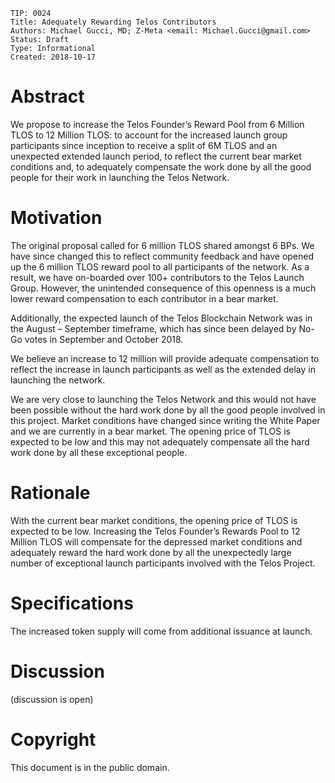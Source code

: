	TIP: 0024
	Title: Adequately Rewarding Telos Contributors
	Authors: Michael Gucci, MD; Z-Meta <email: Michael.Gucci@gmail.com>
	Status: Draft
	Type: Informational
	Created: 2018-10-17

# Abstract

We propose to increase the Telos Founder’s Reward Pool from 6 Million TLOS to 12 Million TLOS: to account for the increased launch group participants since inception to receive a split of 6M TLOS and an unexpected extended launch period, to reflect the current bear market conditions and, to adequately compensate the work done by all the good people for their work in launching the Telos Network.

# Motivation

The original proposal called for 6 million TLOS shared amongst 6 BPs. We have since changed this to reflect community feedback and have opened up the 6 million TLOS reward pool to all participants of the network. As a result, we have on-boarded over 100+ contributors to the Telos Launch Group. However, the unintended consequence of this openness is a much lower reward compensation to each contributor in a bear market.

Additionally, the expected launch of the Telos Blockchain Network was in the August – September timeframe, which has since been delayed by No-Go votes in September and October 2018.

We believe an increase to 12 million will provide adequate compensation to reflect the increase in launch participants as well as the extended delay in launching the network.

We are very close to launching the Telos Network and this would not have been possible without the hard work done by all the good people involved in this project. Market conditions have changed since writing the White Paper and we are currently in a bear market. The opening price of TLOS is expected to be low and this may not adequately compensate all the hard work done by all these exceptional people.

# Rationale

With the current bear market conditions, the opening price of TLOS is expected to be low. Increasing the Telos Founder’s Rewards Pool to 12 Million TLOS will compensate for the depressed market conditions and adequately reward the hard work done by all the unexpectedly large number of exceptional launch participants involved with the Telos Project.


# Specifications

The increased token supply will come from additional issuance at launch.

# Discussion

(discussion is open)

# Copyright

This document is in the public domain.
